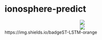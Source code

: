 # ionosphere-predict
<div align="center"> <img src="https://github-readme-stats.vercel.app/api?username=Gnss406ionosphere&show_icons=true&theme=tokyonight" /> </div>
<div align="center"> <img src="https://profile-counter.glitch.me/Gnss406ionosphere/count.svg" /> </div>
https://img.shields.io/badgeST-LSTM-orange


